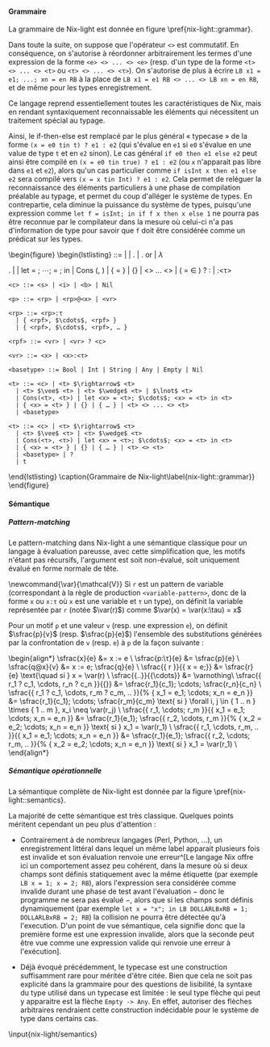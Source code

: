 #### Grammaire

La grammaire de Nix-light est donnée en figure \pref{nix-light::grammar}.

Dans toute la suite, on suppose que l'opérateur `<>` est commutatif. En
conséquence, on s'autorise à réordonner arbitrairement les termes d'une
expression de la forme `<e> <> ... <> <e>` (resp. d'un type de la forme `<t> <>
... <> <t>` ou `<τ> <> ... <> <τ>`).
On s'autorise de plus à écrire `LB x1 = e1; ...; xn = en RB` à la place de `LB
x1 = e1 RB <> ... <> LB xn = en RB`, et de même pour les types enregistrement.

Ce langage reprend essentiellement toutes les caractéristiques de Nix, mais en
rendant syntaxiquement reconnaissable les éléments qui nécessitent un traitement
spécial au typage.

Ainsi, le if-then-else est remplacé par le plus général « typecase » de la
forme `(x = e0 tin t) ? e1 : e2` (qui s'évalue en `e1` si `e0` s'évalue en une
value de type `t` et en `e2` sinon). Le cas général `if e0 then e1 else e2`
peut ainsi être compilé en `(x = e0 tin true) ? e1 : e2` (ou `x` n'apparait pas
libre dans `e1` et `e2`), alors qu'un cas particulier comme
`if isInt x then e1 else e2` sera compilé vers `(x = x tin Int) ? e1 : e2`.
Cela permet de reléguer la reconnaissance des éléments particuliers à une phase
de compilation préalable au typage, et permet du coup d'alléger le système de
types. En contrepartie, cela diminue la puissance du système de types,
puisqu'une expression comme `let f = isInt; in if f x then x else 1` ne pourra
pas être reconnue par le compilateur dans la mesure où celui-ci n'a pas
d'information de type pour savoir que `f` doit être considérée comme un
prédicat sur les types.

\begin{figure}
  \begin{lstlisting}
    <e> ::=
        <x> | <c>
      | <e>.<a> | <e>.<a> or <e>
      | $\lambda$<p>.<e> | <e> <e>
      | let <vr> = <e>; $\cdots{}$; <vr> = <e>; in <e>
      | Cons (<e>, <e>)
      | { <x> = <e> } | {} | <e> <> ... <> <e>
      | (<x> = <e> $\in$ <t>) ? <e> : <e>
      | <e>:<τ>

    <c> ::= <s> | <i> | <b> | Nil

    <p> ::= <rp> | <rp>@<x> | <vr>

    <rp> ::= <rp>:τ
      | { <rpf>, $\cdots$, <rpf> }
      | { <rpf>, $\cdots$, <rpf>, … }

    <rpf> ::= <vr> | <vr> ? <c>

    <vr> ::= <x> | <x>:<τ>

    <basetype> ::= Bool | Int | String | Any | Empty | Nil

    <t> ::= <c> | <t> $\rightarrow$ <t>
      | <t> $\vee$ <t> | <t> $\wedge$ <t> | $\lnot$ <t>
      | Cons(<t>, <t>) | let <x> = <t>; $\cdots$; <x> = <t> in <t>
      | { <x> = <t> } | {} | { … } | <t> <> ... <> <t>
      | <basetype>

    <τ> ::= <c> | <τ> $\rightarrow$ <τ>
      | <τ> $\vee$ <τ> | <τ> $\wedge$ <τ>
      | Cons(<τ>, <τ>) | let <x> = <τ>; $\cdots$; <x> = <τ> in <τ>
      | { <x> = <τ> } | {} | { … } | <τ> <> <τ>
      | <basetype> | ?
      | t
  \end{lstlisting}
  \caption{Grammaire de Nix-light\label{nix-light::grammar}}
\end{figure}

#### Sémantique

##### Pattern-matching

Le pattern-matching dans Nix-light a une sémantique classique pour un langage à
évaluation pareusse, avec cette simplification que, les motifs n'étant pas
récursifs, l'argument est soit non-évalué, soit uniquement évalué en forme
normale de tête.

\newcommand{\var}{\mathcal{V}}
Si `r` est un pattern de variable (correspondant à la règle de production
`<variable-pattern>`, donc de la forme `x` ou `x:τ` où `x` est une variable et
`τ` un type), on définit la variable représentée par `r` (notée $\var(r)$)
comme $\var(x) = \var(x:\tau) = x$

Pour un motif `p` et une valeur `v` (resp. une expression `e`), on définit
$\sfrac{p}{v}$ (resp. $\sfrac{p}{e}$) l'ensemble des substitutions générées
par la confrontation de `v` (resp. `e`) à `p` de la façon suivante :

\begin{align*}
  \sfrac{x}{e}    &= x := e \\
  \sfrac{p:\τ}{e}  &= \sfrac{p}{e} \\
  \sfrac{q@x}{v}  &= x := e; \sfrac{q}{e} \\
  \sfrac{\{ r \}}{\{ x = e;\}}
   &= \sfrac{r}{e} \text{\quad si } x = \var(r) \\
  \sfrac{\{..\}}{\{\cdots\}} &= \varnothing\\
  \sfrac{\{ r_1 ? c_1, \cdots, r_n ? c_n \}}{\{\}}
   &= \sfrac{r_1}{c_1}; \cdots; \sfrac{r_n}{c_n} \\
  \sfrac{\{ r_1 ? c_1, \cdots, r_m ? c_m, .. \}}{%
    \{ x_1 = e_1; \cdots; x_n = e_n \}}
   &= \sfrac{r_1}{c_1}; \cdots; \sfrac{r_m}{c_m}
    \text{ si } \forall i, j \in \{ 1 .. n \} \times \{ 1 .. m \},
      x_i \neq \var(r_j) \\
  \sfrac{\{ r_1, \cdots; r_m \}}{\{ x_1 = e_1; \cdots; x_n = e_n \}}
   &= \sfrac{r_1}{e_1}; \sfrac{\{ r_2, \cdots, r_m \}}{%
     \{ x_2 = e_2; \cdots; x_n = e_n \}}
  \text{ si } x_1 = \var(r_1) \\
  \sfrac{\{ r_1, \cdots, r_m, .. \}}{\{ x_1 = e_1; \cdots; x_n = e_n \}}
   &= \sfrac{r_1}{e_1}; \sfrac{\{ r_2, \cdots; r_m, .. \}}{%
     \{ x_2 = e_2; \cdots; x_n = e_n \}}
  \text{ si } x_1 = \var(r_1) \\
\end{align*}

##### Sémantique opérationnelle

La sémantique complète de Nix-light est donnée par la
figure \pref{nix-light::semantics}.

La majorité de cette sémantique est très classique. Quelques points méritent
cependant un peu plus d'attention :

- Contrairement à de nombreux langages (Perl, Python, …), un enregistrement
  littéral dans lequel un même label apparait plusieurs fois est invalide et
  son évaluation renvoie une erreur^[Le langage Nix offre ici un comportement
  assez peu cohérent, dans la mesure où si deux champs sont définis
  statiquement avec la même étiquette (par exemple `LB x = 1; x = 2; RB`),
  alors l'expression sera considérée comme invalide durant une phase de test
  avant l'évaluation − donc le programme ne sera pas évalué −, alors que si les
  champs sont définis dynamiquement (par exemple `let x = "x"; in LB
  DOLLARLBxRB = 1; DOLLARLBxRB = 2; RB`) la collision ne pourra être détectée
  qu'à l'execution. D'un point de vue sémantique, cela signifie donc que la
  première forme est une expression invalide, alors que la seconde peut être
  vue comme une expression valide qui renvoie une erreur à l'exécution].

- Déjà évoqué précédemment, le typecase est une construction suffisamment rare
  pour méritée d'être citée.
  Bien que cela ne soit pas explicité dans la grammaire pour des questions de
  lisibilité, la syntaxe du type utilisé dans un typecase est limitée : le seul
  type flèche qui peut y apparaitre est la flèche `Empty -> Any`.
  En effet, autoriser des flèches arbitraires rendraient cette construction
  indécidable pour le système de type dans certains cas.

\input{nix-light/semantics}
